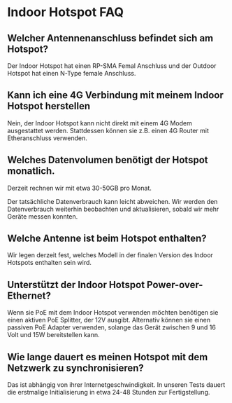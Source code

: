 # Indoor Hotspot FAQ

## Welcher Antennenanschluss befindet sich am Hotspot?

Der Indoor Hotspot hat einen RP-SMA Femal Anschluss und der Outdoor Hotspot hat einen N-Type female Anschluss.

## Kann ich eine 4G Verbindung mit meinem Indoor Hotspot herstellen
Nein, der Indoor Hotspot kann nicht direkt mit einem 4G Modem ausgestattet werden. Stattdessen können sie z.B. einen 4G Router mit Etheranschluss verwenden.

## Welches Datenvolumen benötigt der Hotspot monatlich.

Derzeit rechnen wir mit etwa 30-50GB pro Monat.

Der tatsächliche Datenverbrauch kann leicht abweichen. Wir werden den Datenverbrauch weiterhin beobachten und aktualisieren, sobald wir mehr Geräte messen konnten.

## Welche Antenne ist beim Hotspot enthalten?

Wir legen derzeit fest, welches Modell in der finalen Version des Indoor Hotspots enthalten sein wird.

## Unterstützt der Indoor Hotspot Power-over-Ethernet?

Wenn sie PoE mit dem Indoor Hotspot verwenden möchten benötigen sie einen aktiven PoE Splitter, der 12V ausgibt. Alternativ können sie einen passiven PoE Adapter verwenden, solange das Gerät zwischen 9 und 16 Volt und 15W bereitstellen kann.

## Wie lange dauert es meinen Hotspot mit dem Netzwerk zu synchronisieren?

Das ist abhängig von ihrer Internetgeschwindigkeit. In unseren Tests dauert die erstmalige Initialisierung in etwa 24-48 Stunden zur Fertigstellung.
